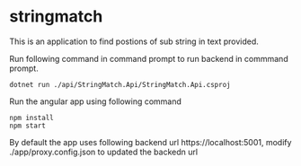 # stringmatch

This is an application to find postions of sub string in text provided.

Run following command in command prompt to run backend in commmand prompt.

```
dotnet run ./api/StringMatch.Api/StringMatch.Api.csproj
```


Run the angular app using following command

```
npm install
npm start

```

By default the app uses following backend url https://localhost:5001, modify ./app/proxy.config.json to updated the backedn url 
